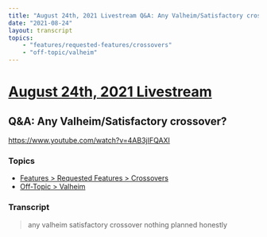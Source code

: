 ```yaml
---
title: "August 24th, 2021 Livestream Q&A: Any Valheim/Satisfactory crossover?"
date: "2021-08-24"
layout: transcript
topics:
    - "features/requested-features/crossovers"
    - "off-topic/valheim"
---
```

# [August 24th, 2021 Livestream](../2021-08-24.md)
## Q&A: Any Valheim/Satisfactory crossover?
https://www.youtube.com/watch?v=4AB3jIFQAXI

### Topics
* [Features > Requested Features > Crossovers](../topics/features/requested-features/crossovers.md)
* [Off-Topic > Valheim](../topics/off-topic/valheim.md)

### Transcript

> any valheim satisfactory crossover nothing planned honestly
